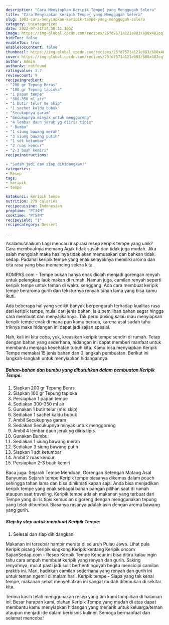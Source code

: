 ```yaml
---
description: "Cara Menyiapkan Keripik Tempe{ yang Menggugah Selera"
title: "Cara Menyiapkan Keripik Tempe{ yang Menggugah Selera"
slug: 1983-cara-menyiapkan-keripik-tempe-yang-menggugah-selera
category: Uncategorized
date: 2022-07-21T14:50:11.105Z
image: https://img-global.cpcdn.com/recipes/25fd7571a121e083/680x482cq70/keripik-tempe-foto-resep-utama.jpg
hideToc: false
enableToc: true
enableTocContent: false
thumbnail: https://img-global.cpcdn.com/recipes/25fd7571a121e083/680x482cq70/keripik-tempe-foto-resep-utama.jpg
cover: https://img-global.cpcdn.com/recipes/25fd7571a121e083/680x482cq70/keripik-tempe-foto-resep-utama.jpg
author: Admin
authorAv: notfound
ratingvalue: 3.7
reviewcount: 9
recipeingredient:
- "200 gr Tepung Beras"
- "100 gr Tepung tapioka"
- "1 papan tempe"
- "300-350 ml air"
- "1 butir telur me skip"
- "1 sachet kaldu bubuk"
- "Secukupnya garam"
- "Secukupnya minyak untuk menggoreng"
- "4 lembar daun jeruk yg diiris tipis"
- " Bumbu"
- "1 siung bawang merah"
- "3 siung bawang putih"
- "1 sdt ketumbar"
- "2 ruas kencur"
- "2-3 buah kemiri"
recipeinstructions:

- "Sudah jadi dan siap dihidangkan!"
categories:
- Resep
tags:
- keripik
- tempe

katakunci: keripik tempe 
nutrition: 279 calories
recipecuisine: Indonesian
preptime: "PT34M"
cooktime: "PT57M"
recipeyield: "1"
recipecategory: Dessert

---
```



Asalamu'alaikum Lagi mencari inspirasi resep keripik tempe yang unik? Cara membuatnya memang Agak tidak susah dan tidak juga mudah. Jika salah mengolah maka hasilnya tidak akan memuaskan dan bahkan tidak sedap. Padahal keripik tempe yang enak selayaknya memiliki aroma dan cita rasa yang bisa memancing selera kita.


KOMPAS.com - Tempe bukan hanya enak diolah menjadi gorengan renyah untuk pelengkap lauk makan di rumah. Namun juga, camilan renyah seperti keripik tempe untuk teman di waktu senggang. Ada cara membuat keripik tempe beraroma gurih dan teksturnya renyah tahan lama yang bisa kamu ikuti.

Ada beberapa hal yang sedikit banyak berpengaruh terhadap kualitas rasa dari keripik tempe, mulai dari jenis bahan, lalu pemilihan bahan segar hingga cara membuat dan menyajikannya. Tak perlu pusing kalau mau menyiapkan keripik tempe enak di mana pun kamu berada, karena asal sudah tahu triknya maka hidangan ini dapat jadi sajian spesial.


Nah, kali ini kita coba, yuk, kreasikan keripik tempe sendiri di rumah. Tetap dengan bahan yang sederhana, hidangan ini dapat memberi manfaat untuk membantu menjaga kesehatan tubuh kita. Kamu bisa menyiapkan Keripik Tempe memakai 15 jenis bahan dan 0 langkah pembuatan. Berikut ini langkah-langkah untuk menyiapkan hidangannya.

<!--inarticleads1-->

##### Bahan-bahan dan bumbu yang dibutuhkan dalam pembuatan Keripik Tempe:

1. Siapkan 200 gr Tepung Beras
1. Siapkan 100 gr Tepung tapioka
1. Persiapkan 1 papan tempe
1. Sediakan 300-350 ml air
1. Gunakan 1 butir telur (me: skip)
1. Sediakan 1 sachet kaldu bubuk
1. Ambil Secukupnya garam
1. Sediakan Secukupnya minyak untuk menggoreng
1. Ambil 4 lembar daun jeruk yg diiris tipis
1. Gunakan  Bumbu:
1. Sediakan 1 siung bawang merah
1. Sediakan 3 siung bawang putih
1. Siapkan 1 sdt ketumbar
1. Ambil 2 ruas kencur
1. Persiapkan 2-3 buah kemiri


Baca juga: Sejarah Tempe Mendoan, Gorengan Setengah Matang Asal Banyumas Sejarah tempe Keripik tempe biasanya dikemas dalam pouch sehingga tahan lama dan bisa dinikmati kapan saja. Anda bisa menjadikan keripik tempe yang enak sebagai bahan pangan pilihan saat di rumah ataupun saat traveling. Keripik tempe adalah makanan yang terbuat dari Tempe yang diiris tipis kemudian digoreng dengan menggunakan tepung yang telah dibumbui. Biasanya rasanya adalah asin dengan aroma bawang yang gurih. 

<!--inarticleads2-->

##### Step by step untuk membuat Keripik Tempe:


1. Selesai dan siap dihidangkan!

Makanan ini tersebar hampir merata di seluruh Pulau Jawa. Lihat pula Keripik pisang Keripik singkong Keripik kentang Keripik oncom SajianSedap.com - Resep Keripik Tempe Kencur ini bisa ditiru kalau ingin tahu cara ampuh membuat keripik yang renyah dan gurih. Saking renyahnya, mulut pasti jadi sulit berhenti nguyah begitu mencicipi camilan praktis ini. Mari, hadirkan camilan sederhana yang renyah dan gurih ini untuk teman ngemil di malam hari. Keripik tempe - Siapa yang tak kenal tempe, makanan sehat menyehatkan ini sangat mudah ditemukan di sekitar kita. 

Terima kasih telah menggunakan resep yang tim kami tampilkan di halaman ini. Besar harapan kami, olahan Keripik Tempe yang mudah di atas dapat membantu kamu menyiapkan hidangan yang menarik untuk keluarga/teman ataupun menjadi ide dalam berbisnis kuliner. Semoga bermanfaat dan selamat mencoba!
